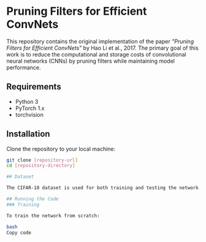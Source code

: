 # Pruning Filters for Efficient ConvNets

This repository contains the original implementation of the paper *"Pruning Filters for Efficient ConvNets"* by Hao Li et al., 2017. The primary goal of this work is to reduce the computational and storage costs of convolutional neural networks (CNNs) by pruning filters while maintaining model performance.

## Requirements

- Python 3
- PyTorch 1.x
- torchvision

## Installation

Clone the repository to your local machine:

```bash
git clone [repository-url]
cd [repository-directory]

## Dataset

The CIFAR-10 dataset is used for both training and testing the network. The dataset contains ten classes of 32x32 color images and will be automatically downloaded if not already available in the specified directory.

## Running the Code
### Training

To train the network from scratch:

bash
Copy code
